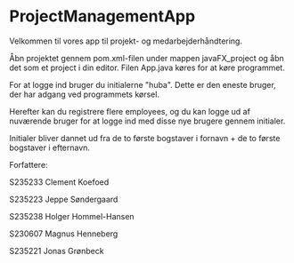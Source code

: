 # ProjectManagementApp

Velkommen til vores app til projekt- og medarbejderhåndtering.

Åbn projektet gennem pom.xml-filen under mappen javaFX_project og åbn det som et project i din editor. Filen App.java køres for at køre programmet.

For at logge ind bruger du initialerne "huba". Dette er den eneste bruger, der har adgang ved programmets kørsel.

Herefter kan du registrere flere employees, og du kan logge ud af nuværende bruger for at logge ind med disse nye brugere gennem initialer.

Initialer bliver dannet ud fra de to første bogstaver i fornavn + de to første bogstaver i efternavn.


Forfattere:

S235233 Clement Koefoed

S235223 Jeppe Søndergaard

S235238 Holger Hommel-Hansen

S230607 Magnus Henneberg

S235221 Jonas Grønbeck


